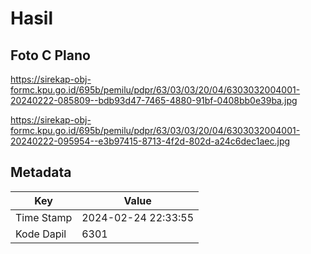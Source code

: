 # Hasil

## Foto C Plano

https://sirekap-obj-formc.kpu.go.id/695b/pemilu/pdpr/63/03/03/20/04/6303032004001-20240222-085809--bdb93d47-7465-4880-91bf-0408bb0e39ba.jpg

https://sirekap-obj-formc.kpu.go.id/695b/pemilu/pdpr/63/03/03/20/04/6303032004001-20240222-095954--e3b97415-8713-4f2d-802d-a24c6dec1aec.jpg


## Metadata

| Key        | Value               |
| ---------- | ------------------- |
| Time Stamp | 2024-02-24 22:33:55 |
| Kode Dapil | 6301                |



